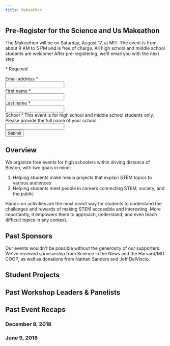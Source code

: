```yaml
---
title: Makeathon
---
```


<form action="https://docs.google.com/forms/d/e/1FAIpQLSe_3fokD7yYpGuTGhPrWj_vPAqKTtaAOvnR-M_9fXXGfa9hLA/formResponse" method="POST" target="secret-frame" onsubmit="redirectToThanksPage();">
    <div class="form-header">
        <h2 class="form-title">Pre-Register for the Science and Us Makeathon</h2>
        <p class="form-description">The Makeathon will be on Saturday, August 17, at MIT. The event is from about 9 AM to 5 PM and is free of charge. All high school and middle school students are welcome! After pre-registering, we'll email you with the next step.</p>
        <p class="form-legend">* Required</p>
    </div>
    <div class="form-content">
        <div class="form-question">
            <label class="form-question-title-container" for="emailAddress">
                <span class="form-question-title">Email address</span>
                <span aria-label="Required question" class="required-asterisk">*</span>
            </label>
            <div class="text-input-container">
                <input aria-label="Your email" autocomplete="email" name="emailAddress" id="emailAddress" required="" tabindex="0" type="email" />
            </div>
        </div>
        <div class="form-question">
            <label class="form-question-title-container" for="firstName">
                <span class="form-question-title">First name</span>
                <span aria-label="Required question" class="required-asterisk">*</span>
            </label>
            <div class="text-input-container">
                <input aria-label="First name" autocomplete="off" name="entry.1213833052" id="firstName" required="" type="text" />
            </div>
        </div>
        <div class="form-question">
            <label class="form-question-title-container" for="lastName">
                <span class="form-question-title">Last name</span>
                <span aria-label="Required question" class="required-asterisk">*</span>
            </label>
            <div class="text-input-container">
                <input aria-label="Last name" autocomplete="off" name="entry.419146081" id="lastName" required="" type="text" />
            </div>
        </div>
        <div class="form-question">
            <label class="form-question-title-container" for="school">
                <span class="form-question-title">School</span>
                <span aria-label="Required question" class="required-asterisk">*</span>
            </label>
            <span class="form-question-description">This event is for high school and middle school students only. Please provide the full name of your school.</span>
            <div class="text-input-container">
                <input aria-label="School" autocomplete="off" name="entry.1713513991" id="school" required="" type="text" />
            </div>
        </div>
    </div>
    <input type="submit" class="button" value="Submit">
</form>

<iframe name="secret-frame" width="0" height="0" border="0" style="display: none;"></iframe>

<script>
function redirectToThanksPage() {
    window.location = '/preregistered';
}
</script>


## Overview

We organize free events for high schoolers within driving distance of Boston, with two goals in mind:

1. Helping students make media projects that explain STEM topics to various audiences
2. Helping students meet people in careers connecting STEM, society, and the public

Hands-on activities are the most direct way for students to understand the challenges and rewards of making STEM accessible and interesting. More importantly, it empowers them to approach, understand, and even teach difficult topics in any context.

## Past Sponsors

Our events wouldn't be possible without the generosity of our supporters. We've received sponsorship from Science in the News and the Harvard/MIT COOP, as well as donations from Nathan Sanders and Jeff DelViscio.

## Student Projects

## Past Workshop Leaders & Panelists

## Past Event Recaps

### December 8, 2018

### June 9, 2018